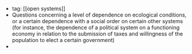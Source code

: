 - tag: [[open systems]]
- Questions concerning a level of dependence on ecological conditions, or a certain dependence with a social order on certain other systems (for instance, the dependence of a political system on a functioning economy in relation to the submission of taxes and willingness of the population to elect a certain government)
- 